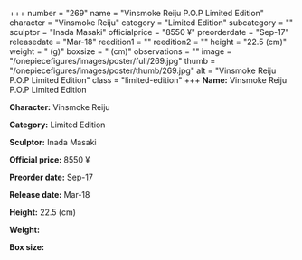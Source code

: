 +++
number = "269"
name = "Vinsmoke Reiju P.O.P Limited Edition"
character = "Vinsmoke Reiju"
category = "Limited Edition"
subcategory = ""
sculptor = "Inada Masaki"
officialprice = "8550 ¥"
preorderdate = "Sep-17"
releasedate = "Mar-18"
reedition1 = ""
reedition2 = ""
height = "22.5 (cm)"
weight = " (g)"
boxsize = " (cm)"
observations = ""
image = "/onepiecefigures/images/poster/full/269.jpg"
thumb = "/onepiecefigures/images/poster/thumb/269.jpg"
alt = "Vinsmoke Reiju P.O.P Limited Edition"
class = "limited-edition"
+++
**Name:** Vinsmoke Reiju P.O.P Limited Edition

**Character:** Vinsmoke Reiju

**Category:** Limited Edition 

**Sculptor:** Inada Masaki

**Official price:** 8550 ¥

**Preorder date:** Sep-17

**Release date:** Mar-18

**Height:** 22.5 (cm)

**Weight:** 

**Box size:** 
